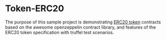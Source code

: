 # Token-ERC20

The purpose of this sample project is demonstrating [ERC20 token](https://eips.ethereum.org/EIPS/eip-20) contracts based on the awesome openzeppelin contract library, and features of the ERC20 token specification with truffel test scenarios.
